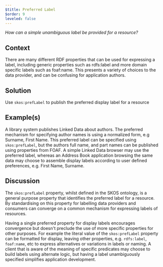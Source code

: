 ```yaml
---
$title: Preferred Label
$order: 9
leveled: false
---
```


*How can a simple unambiguous label be provided for a resource?*

## Context

There are many different RDF properties that can be used for expressing a label, including generic properties such as rdfs:label and more domain specific labels such as foaf:name. This presents a variety of choices to the data provider, and can be confusing for application authors.

## Solution

Use ``skos:prefLabel`` to publish the preferred display label for a resource

## Example(s)

A library system publishes Linked Data about authors. The preferred mechanism for specifying author names is using a normalized form, e.g Surname, First Name. This preferred label can be specified using ``skos:prefLabel``, but the authors full name, and part names can be published using properties from FOAF. A simple Linked Data browser may use the preferred label, whereas an Address Book application browsing the same data may choose to assemble display labels according to user defined preferences, e.g. First Name, Surname.

## Discussion

The ``skos:prefLabel`` property, whilst defined in the SKOS ontology, is a general purpose property that identifies the preferred label for a resource. By standardising on this property for labelling data providers and consumers can converge on a common mechanism for expressing labels of resources.

Having a single preferred property for display labels encourages convergence but doesn't preclude the use of more specific properties for other purposes. For example the literal value of the ``skos:prefLabel`` property can be formatted for display, leaving other properties, e.g. ``rdfs:label``, ``foaf:name``, etc to express alternatives or variations in labels or naming. A client that is aware of the meaning of specific predicates may choose to build labels using alternate logic, but having a label unambiguously specified simplifies application development.
